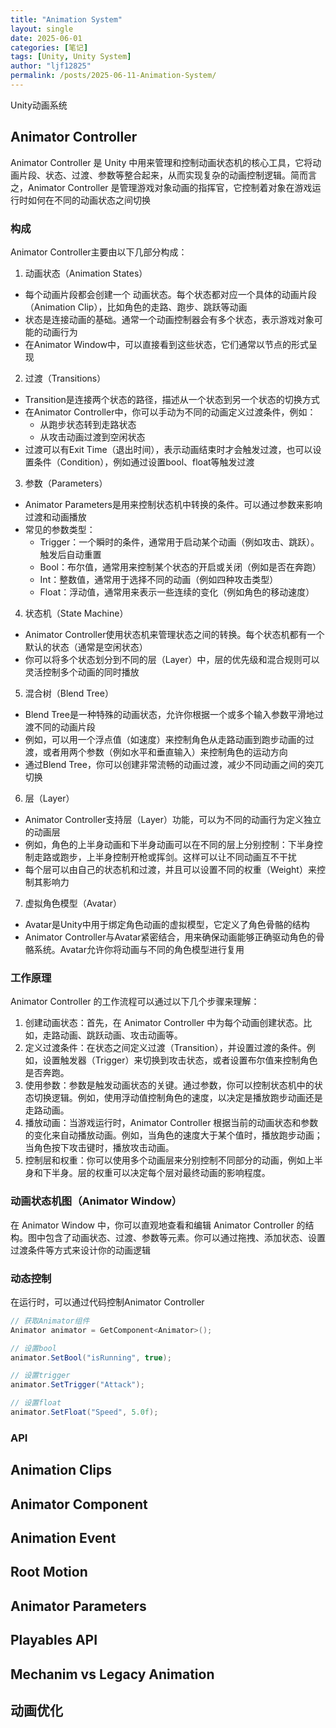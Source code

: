 ```yaml
---
title: "Animation System"
layout: single
date: 2025-06-01
categories: [笔记]
tags: [Unity, Unity System]
author: "ljf12825"
permalink: /posts/2025-06-11-Animation-System/
---
```

Unity动画系统

## Animator Controller
Animator Controller 是 Unity 中用来管理和控制动画状态机的核心工具，它将动画片段、状态、过渡、参数等整合起来，从而实现复杂的动画控制逻辑。简而言之，Animator Controller 是管理游戏对象动画的指挥官，它控制着对象在游戏运行时如何在不同的动画状态之间切换

### 构成
Animator Controller主要由以下几部分构成：
1. 动画状态（Animation States）
  - 每个动画片段都会创建一个 动画状态。每个状态都对应一个具体的动画片段（Animation Clip），比如角色的走路、跑步、跳跃等动画
  - 状态是连接动画的基础。通常一个动画控制器会有多个状态，表示游戏对象可能的动画行为
  - 在Animator Window中，可以直接看到这些状态，它们通常以节点的形式呈现

2. 过渡（Transitions）
  - Transition是连接两个状态的路径，描述从一个状态到另一个状态的切换方式
  - 在Animator Controller中，你可以手动为不同的动画定义过渡条件，例如：
    - 从跑步状态转到走路状态
    - 从攻击动画过渡到空闲状态
  - 过渡可以有Exit Time（退出时间），表示动画结束时才会触发过渡，也可以设置条件（Condition），例如通过设置bool、float等触发过渡

3. 参数（Parameters）
  - Animator Parameters是用来控制状态机中转换的条件。可以通过参数来影响过渡和动画播放
  - 常见的参数类型：
    - Trigger：一个瞬时的条件，通常用于启动某个动画（例如攻击、跳跃）。触发后自动重置
    - Bool：布尔值，通常用来控制某个状态的开启或关闭（例如是否在奔跑）
    - Int：整数值，通常用于选择不同的动画（例如四种攻击类型）
    - Float：浮动值，通常用来表示一些连续的变化（例如角色的移动速度）

4. 状态机（State Machine）
  - Animator Controller使用状态机来管理状态之间的转换。每个状态机都有一个默认的状态（通常是空闲状态）
  - 你可以将多个状态划分到不同的层（Layer）中，层的优先级和混合规则可以灵活控制多个动画的同时播放

5. 混合树（Blend Tree）
  - Blend Tree是一种特殊的动画状态，允许你根据一个或多个输入参数平滑地过渡不同的动画片段
  - 例如，可以用一个浮点值（如速度）来控制角色从走路动画到跑步动画的过渡，或者用两个参数（例如水平和垂直输入）来控制角色的运动方向
  - 通过Blend Tree，你可以创建非常流畅的动画过渡，减少不同动画之间的突兀切换

6. 层（Layer）
  - Animator Controller支持层（Layer）功能，可以为不同的动画行为定义独立的动画层
  - 例如，角色的上半身动画和下半身动画可以在不同的层上分别控制：下半身控制走路或跑步，上半身控制开枪或挥剑。这样可以让不同动画互不干扰
  - 每个层可以由自己的状态机和过渡，并且可以设置不同的权重（Weight）来控制其影响力

7. 虚拟角色模型（Avatar）
  - Avatar是Unity中用于绑定角色动画的虚拟模型，它定义了角色骨骼的结构
  - Animator Controller与Avatar紧密结合，用来确保动画能够正确驱动角色的骨骼系统。Avatar允许你将动画与不同的角色模型进行复用

### 工作原理
Animator Controller 的工作流程可以通过以下几个步骤来理解：
1. 创建动画状态：首先，在 Animator Controller 中为每个动画创建状态。比如，走路动画、跳跃动画、攻击动画等。
2. 定义过渡条件：在状态之间定义过渡（Transition），并设置过渡的条件。例如，设置触发器（Trigger）来切换到攻击状态，或者设置布尔值来控制角色是否奔跑。
3. 使用参数：参数是触发动画状态的关键。通过参数，你可以控制状态机中的状态切换逻辑。例如，使用浮动值控制角色的速度，以决定是播放跑步动画还是走路动画。
4. 播放动画：当游戏运行时，Animator Controller 根据当前的动画状态和参数的变化来自动播放动画。例如，当角色的速度大于某个值时，播放跑步动画；当角色按下攻击键时，播放攻击动画。
5. 控制层和权重：你可以使用多个动画层来分别控制不同部分的动画，例如上半身和下半身。层的权重可以决定每个层对最终动画的影响程度。

### 动画状态机图（Animator Window）
在 Animator Window 中，你可以直观地查看和编辑 Animator Controller 的结构。图中包含了动画状态、过渡、参数等元素。你可以通过拖拽、添加状态、设置过渡条件等方式来设计你的动画逻辑

### 动态控制
在运行时，可以通过代码控制Animator Controller
```cs
// 获取Animator组件
Animator animator = GetComponent<Animator>();

// 设置bool
animator.SetBool("isRunning", true);

// 设置trigger
animator.SetTrigger("Attack");

// 设置float
animator.SetFloat("Speed", 5.0f);
```
### API

## Animation Clips

## Animator Component

## Animation Event

## Root Motion

## Animator Parameters

## Playables API

## Mechanim vs Legacy Animation

## 动画优化

